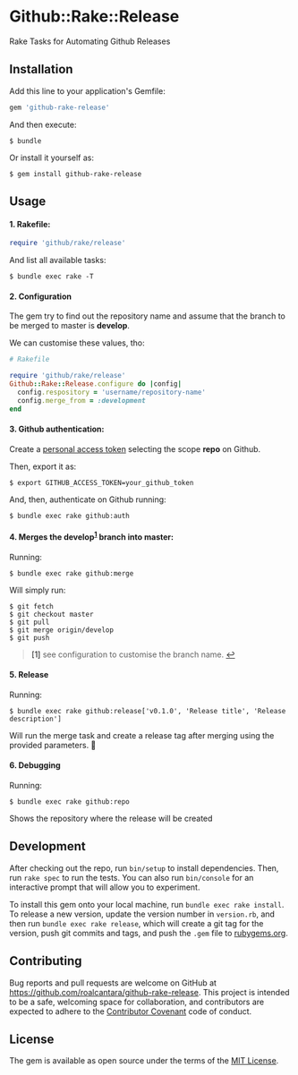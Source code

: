 # Github::Rake::Release

Rake Tasks for Automating Github Releases

## Installation

Add this line to your application's Gemfile:

```ruby
gem 'github-rake-release'
```

And then execute:

    $ bundle

Or install it yourself as:

    $ gem install github-rake-release

## Usage

#### 1. Rakefile:

```ruby
require 'github/rake/release'
```

And list all available tasks:

    $ bundle exec rake -T

#### 2. Configuration

The gem try to find out the repository name and assume that the branch to be merged to master is **develop**.

We can customise these values, tho:

```ruby
# Rakefile

require 'github/rake/release'
Github::Rake::Release.configure do |config|
  config.respository = 'username/repository-name'
  config.merge_from = :development
end
```

#### 3. Github authentication:

Create a [personal access token](https://help.github.com/articles/creating-a-personal-access-token-for-the-command-line/) selecting the scope **repo** on Github.

Then, export it as:

    $ export GITHUB_ACCESS_TOKEN=your_github_token

And, then, authenticate on Github running:

    $ bundle exec rake github:auth

#### 4. Merges the develop<sup name="branch-name-customisation">[1](#branch-name-customisation-reference)</sup> branch into master:

Running:

    $ bundle exec rake github:merge

Will simply run:

    $ git fetch
    $ git checkout master
    $ git pull
    $ git merge origin/develop
    $ git push

> <a name="branch-name-customisation-reference">[1]</a> see configuration to customise the branch name. [↩](#branch-name-customisation)

#### 5. Release

Running:

    $ bundle exec rake github:release['v0.1.0', 'Release title', 'Release description']

Will run the merge task and create a release tag after merging using the provided parameters. 🚀

#### 6. Debugging

Running:

    $ bundle exec rake github:repo

Shows the repository where the release will be created

## Development

After checking out the repo, run `bin/setup` to install dependencies. Then, run `rake spec` to run the tests. You can also run `bin/console` for an interactive prompt that will allow you to experiment.

To install this gem onto your local machine, run `bundle exec rake install`. To release a new version, update the version number in `version.rb`, and then run `bundle exec rake release`, which will create a git tag for the version, push git commits and tags, and push the `.gem` file to [rubygems.org](https://rubygems.org).

## Contributing

Bug reports and pull requests are welcome on GitHub at https://github.com/roalcantara/github-rake-release. This project is intended to be a safe, welcoming space for collaboration, and contributors are expected to adhere to the [Contributor Covenant](http://contributor-covenant.org) code of conduct.

## License

The gem is available as open source under the terms of the [MIT License](http://opensource.org/licenses/MIT).
